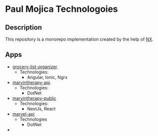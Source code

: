 # Paul Mojica Technologoies

## Description
This repository is a monorepo implementation created by the help of [NX](https://nrwl.io/).

## Apps
+ [grocery-list-organizer](./apps/grocery-list-organizer/README.md).
  + Technologies:
    + Angular, Ionic, Ngrx
+ [marvintherapy-api](./apps/marvintherapy-api/marvintherapy-api/README.md).
  + Technologies:
    + DotNet
+ [marvintherapy-public](./apps/marvintherapy-public/README.md)
  + Technologies:
    + NextJs, React
+ [marvel-api](./apps/marvel-api/README.md)
  + Technologies
    + DotNet
+ 